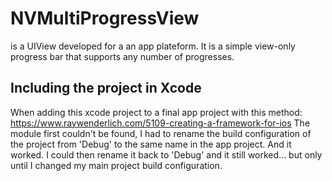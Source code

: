# NVMultiProgressView
is a UIView developed for a an app plateform. It is a simple view-only progress bar that supports any number of progresses.

##  Including the project in Xcode

When adding this xcode project to a final app project with this method: https://www.raywenderlich.com/5109-creating-a-framework-for-ios
The module first couldn't be found, I had to rename the build configuration of the project from 'Debug' to the same name in the app project. And it worked.
I could then rename it back to 'Debug' and it still worked... but only until I changed my main project build configuration.
